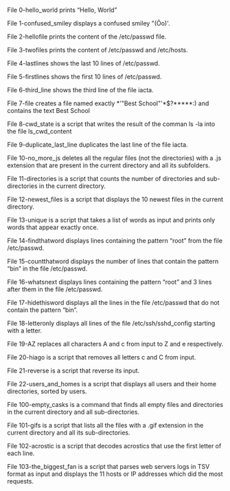 
File 0-hello_world prints “Hello, World”

File 1-confused_smiley displays a confused smiley "(Ôo)'.

File 2-hellofile prints the content of the /etc/passwd file.

File 3-twofiles prints the content of /etc/passwd and /etc/hosts.

File 4-lastlines shows the last 10 lines of /etc/passwd.

File 5-firstlines shows the first 10 lines of /etc/passwd.

File 6-third_line shows the third line of the file iacta.

File 7-file creates a file named exactly *\'"Best School"'\*$?*****:) and contains the text Best School

File 8-cwd_state is a script that writes the result of the comman ls -la into the file ls_cwd_content 

File 9-duplicate_last_line  duplicates the last line of the file iacta.

File 10-no_more_js  deletes all the regular files (not the directories) with a .js extension that are present in the current directory and all its subfolders.

File 11-directories is a script that counts the number of directories and sub-directories in the current directory.

File 12-newest_files is a script that displays the 10 newest files in the current directory.

File 13-unique is a script that takes a list of words as input and prints only words that appear exactly once.

File 14-findthatword displays lines containing the pattern “root” from the file /etc/passwd.

File 15-countthatword displays the number of lines that contain the pattern “bin” in the file /etc/passwd.

File 16-whatsnext displays lines containing the pattern “root” and 3 lines after them in the file /etc/passwd.

File 17-hidethisword displays all the lines in the file /etc/passwd that do not contain the pattern “bin”.

File 18-letteronly displays all lines of the file /etc/ssh/sshd_config starting with a letter.

File 19-AZ replaces all characters A and c from input to Z and e respectively.

File 20-hiago is a script that removes all letters c and C from input.

File 21-reverse is a script that reverse its input.

File 22-users_and_homes is a script that displays all users and their home directories, sorted by users.

File 100-empty_casks is a command that finds all empty files and directories in the current directory and all sub-directories.

File 101-gifs is a script that lists all the files with a .gif extension in the current directory and all its sub-directories.

File 102-acrostic is a script that decodes acrostics that use the first letter of each line.

File 103-the_biggest_fan is a script that parses web servers logs in TSV format as input and displays the 11 hosts or IP addresses which did the most requests.


